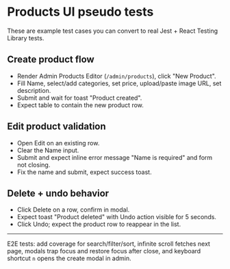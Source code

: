 # Products UI pseudo tests

These are example test cases you can convert to real Jest + React Testing Library tests.

## Create product flow
- Render Admin Products Editor (`/admin/products`), click "New Product".
- Fill Name, select/add categories, set price, upload/paste image URL, set description.
- Submit and wait for toast "Product created".
- Expect table to contain the new product row.

## Edit product validation
- Open Edit on an existing row.
- Clear the Name input.
- Submit and expect inline error message "Name is required" and form not closing.
- Fix the name and submit, expect success toast.

## Delete + undo behavior
- Click Delete on a row, confirm in modal.
- Expect toast "Product deleted" with Undo action visible for 5 seconds.
- Click Undo; expect the product row to reappear in the list.

---

E2E tests: add coverage for search/filter/sort, infinite scroll fetches next page, modals trap focus and restore focus after close, and keyboard shortcut `n` opens the create modal in admin.
